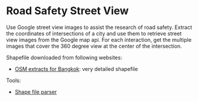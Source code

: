 # Road Safety Street View
Use Google street view images to assist the research of road safety. Extract the coordinates of intersections of a city and use them to retrieve street view images from the Google map api. For each interaction, get the multiple images that cover the 360 degree view at the center of the intersection.

Shapefile downloaded from following websites:
- [OSM extracts for Bangkok](http://download.bbbike.org/osm/bbbike/Bangkok/): very detailed shapefile

Tools:
- [Shape file parser](http://mapshaper.org/)
